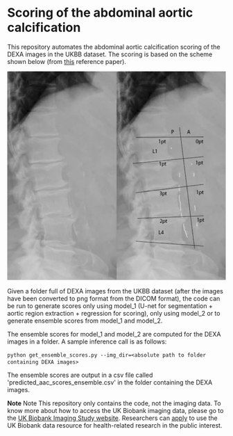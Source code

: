 # Scoring of the abdominal aortic calcification

This repository automates the abdominal aortic calcification scoring of the DEXA images in the UKBB dataset. The scoring is based on the scheme shown below (from [this](https://bmcnephrol.biomedcentral.com/articles/10.1186/s12882-017-0480-2) reference paper).

![ScreenShot](model_1/images/Abdominal_aortic_calcification_quantification.png)

Given a folder full of DEXA images from the UKBB dataset (after the images have been converted to png format from the DICOM format), the code can be run to generate scores only using model_1 (U-net for segmentation + aortic region extraction + regression for scoring), only using model_2 or to generate ensemble scores from model_1 and model_2.

The ensemble scores for model_1 and model_2 are computed for the DEXA images in a folder. A sample inference call is as follows:

```
python get_ensemble_scores.py --img_dir=<absolute path to folder containing DEXA images>
```

The ensemble scores are output in a csv file called 'predicted_aac_scores_ensemble.csv' in the folder containing the DEXA images.

**Note**
Note This repository only contains the code, not the imaging data. To know more about how to access the UK Biobank imaging data, please go to the [UK Biobank Imaging Study website](http://imaging.ukbiobank.ac.uk/). Researchers can [apply](http://www.ukbiobank.ac.uk/register-apply/) to use the UK Biobank data resource for health-related research in the public interest.
